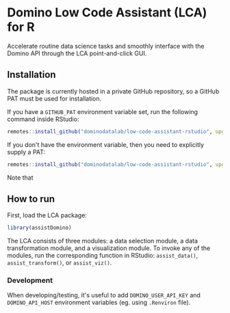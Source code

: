 # Domino Low Code Assistant (LCA) for R

Accelerate routine data science tasks and smoothly interface with the Domino API through the LCA point-and-click GUI.

## Installation

The package is currently hosted in a private GitHub repository, so a GitHub PAT must be used for installation.

If you have a `GITHUB_PAT` environment variable set, run the following command inside RStudio:

```r
remotes::install_github("dominodatalab/low-code-assistant-rstudio", upgrade = "never")
```

If you don't have the environment variable, then you need to explicitly supply a PAT:

```r
remotes::install_github("dominodatalab/low-code-assistant-rstudio", upgrade = "never", auth_token = "YOUR_GITHUB_PAT")
```

Note that 

## How to run

First, load the LCA package:

```r
library(assistDomino)
```

The LCA consists of three modules: a data selection module, a data transformation module, and a visualization module. To invoke any of the modules, run the corresponding function in RStudio: `assist_data()`, `assist_transform()`, or `assist_viz()`.

### Development

When developing/testing, it's useful to add `DOMINO_USER_API_KEY` and `DOMINO_API_HOST` environment variables (eg. using `.Renviron` file).
